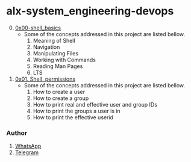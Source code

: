# alx-system_engineering-devops
0. [0x00-shell_basics](https://github.com/gama1221/alx-system_engineering-devops/tree/main/0x00-shell_basics)
	- Some of the concepts addressed in this project are listed bellow.
        1. Meaning of Shell
        2. Navigation
        3. Manipulating Files
        4. Working with Commands
        5. Reading Man Pages
        6. LTS
1. [0x01. Shell, permissions](https://github.com/gama1221/alx-system_engineering-devops/tree/main/0x01-shell_permissions)
	- Some of the concepts addressed in this project are listed bellow.
        1. How to create a user
        2. How to create a group
        3. How to print real and effective user and group IDs
        4. How to print the groups a user is in
        5. How to print the effective userid
### Author
1. [WhatsApp](https://wa.me/+251991732949)
2. [Telegram](https://t.me/gama2112)